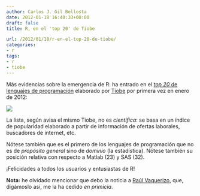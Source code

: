 ```yaml
---
author: Carlos J. Gil Bellosta
date: 2012-01-18 16:40:33+00:00
draft: false
title: R, en el 'top 20' de Tiobe

url: /2012/01/18/r-en-el-top-20-de-tiobe/
categories:
- r
tags:
- r
- tiobe
---
```


Más evidencias sobre la emergencia de R: ha entrado en el [_top 20_ de lenguajes de programación](http://www.tiobe.com/index.php/content/paperinfo/tpci/index.html) elaborado por [Tiobe](http://www.tiobe.com) por primera vez en enero de 2012:

[![](/wp-uploads/2012/01/top_20_tiobe.png)
](/wp-uploads/2012/01/top_20_tiobe.png)

La lista, según avisa el mismo Tiobe, no es _científica_: se basa en un índice de popularidad elaborado a partir de información de ofertas laborales, buscadores de internet, etc.

Nótese también que es el primero de los lenguajes de programación que no es de _propósito general_ sino de _dominio_ (la estadística). Nótese también su posición relativa con respecto a Matlab (23) y SAS (32).

¡Felicidades a todos los usuarios y entusiastas de R!

**Nota:** he olvidado mencionar que debo la noticia a [Raúl Vaquerizo](http://analisisydecision.es/), que, digámoslo así, me la ha cedido _en primicia_.
